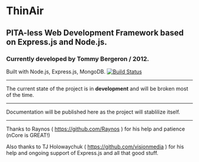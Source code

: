 # ThinAir
## PITA-less Web Development Framework based on Express.js and Node.js.
### Currently developed by Tommy Bergeron / 2012.
Built with Node.js, Express.js, MongoDB. [![Build Status](https://secure.travis-ci.org/tbergeron/ThinAir.png?branch=master)](http://travis-ci.org/tbergeron/ThinAir)

---

The current state of the project is in **development** and will be broken most of the time.

---

Documentation will be published here as the project will stablilize itself.

---

Thanks to Raynos ( https://github.com/Raynos ) for his help and patience (nCore is GREAT!)

Also thanks to TJ Holowaychuk ( https://github.com/visionmedia ) for his help and ongoing support of Express.js and all that good stuff.